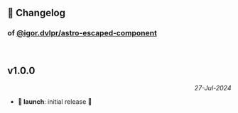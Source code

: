 ## 📒 Changelog

### of [@igor.dvlpr/astro-escaped-component](https://github.com/igorskyflyer/npm-astro-escaped-component)

<br>

## v1.0.0

<p align="right"><em>27-Jul-2024</em></p>

- **🚀 launch**: initial release 🎉
